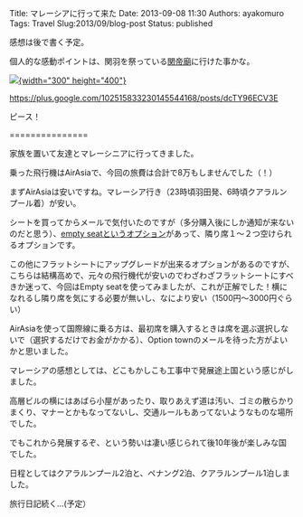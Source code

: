Title: マレーシアに行って来た
Date: 2013-09-08 11:30
Authors: ayakomuro
Tags:  Travel
Slug:2013/09/blog-post
Status: published

感想は後で書く予定。  

個人的な感動ポイントは、関羽を祭っている[関帝廟](http://4travel.jp/overseas/area/asia/malaysia/kuala_lumpur/kankospot/10427688/)に行けた事かな。

[![](http://3.bp.blogspot.com/-Rw3BQuUhIh4/Uixey4R6-aI/AAAAAAAAYWk/GUOgLV_av0w/s400/IMG_0576.jpg){width="300"
height="400"}](https://plus.google.com/102515833230145544168/posts/dcTY96ECV3E)

<https://plus.google.com/102515833230145544168/posts/dcTY96ECV3E>

ピース！

===============

家族を置いて友達とマレーシニアに行ってきました。

乗った飛行機はAirAsiaで、今回の旅費は合計で8万もしませんでした（！）


まずAirAsiaは安いですね。マレーシア行き（23時頃羽田発、6時頃クアラルンプール着）が安い。

シートを買ってからメールで気付いたのですが（多分購入後にしか通知が来ないのだと思う）、[empty
seatというオプション](http://www.airasia.com/my/en/inflight-comforts/optiontown-empty-seat-option.page)があって、隣り席１〜２つ空けられるオプションです。

この他にフラットシートにアップグレードが出来るオプションがあるのですが、こちらは結構高めで、元々の飛行機代が安いのでわざわざフラットシートにすべきか迷って、今回はEmpty
seatを使ってみましたが、これが正解でした！横になれるし隣り席を気にする必要が無いし、なにより安い（1500円〜3000円ぐらい）


AirAsiaを使って国際線に乗る方は、最初席を購入するときは席を選ぶ選択しないで（選択するだけでお金がかかる）、Option
townのメールを待った方がよいかと思いました。


マレーシアの感想としては、どこもかしこも工事中で発展途上国という感じがしました。

高層ビルの横にはあばら小屋があったり、取りあえず道は汚い、ゴミの散らかりまくり、マナーとかもなってないし、交通ルールもあってないようなものな場所でした。


でもこれから発展するぞ、という勢いは凄い感じられて後10年後が楽しみな国でした。

日程としてはクアラルンプール2泊と、ペナング2泊、クアラルンプール1泊しました。


旅行日記続く\...(予定）
